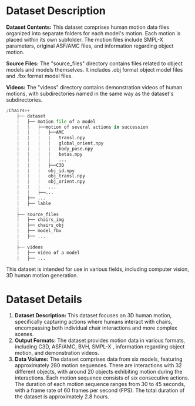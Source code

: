 # Dataset Description

**Dataset Contents:** This dataset comprises human motion data files organized into separate folders for each model's motion. Each motion is placed within its own subfolder. The motion files include SMPL-X parameters, original ASF/AMC files, and information regarding object motion.

**Source Files:** The "source_files" directory contains files related to object models and models themselves. It includes .obj format object model files and .fbx format model files.

**Videos:** The "videos" directory contains demonstration videos of human motions, with subdirectories named in the same way as the dataset's subdirectories.

```python
/Chairs++
    ├── dataset
    |   ├── motion file of a model
    |	|	├──motion of several actions in succession
   	|	|	|	├──AMC
    |	|	|	|	transl.npy
    |	|	|	|	global_orient.npy
    |	|	|	|	body_pose.npy
    |	|	|	|	betas.npy
    |	|	|	|	...
    |	|	|	├──C3D
    |	|	|	obj_id.npy
    |	|	|	obj_transl.npy
   	|	|	|	obj_orient.npy
    |	|	|	...
    |	|	├──...
    |   ├── ...
    |	├── lable
    |
    ├── source_files
    |   ├── chairs_img
    |   ├── chairs_obj
    |   ├── model_fbx
    |   ├── ...
    |
    ├── videos
    |   ├── video of a model
    |   ├── ...
```

This dataset is intended for use in various fields, including computer vision, 3D human motion generation. 



# Dataset Details

1. **Dataset Description:** This dataset focuses on 3D human motion, specifically capturing actions where humans interact with chairs, encompassing both individual chair interactions and more complex scenes.
2. **Output Formats:** The dataset provides motion data in various formats, including C3D, ASF/AMC, BVH, SMPL-X , information regarding object motion, and demonstration videos.
3. **Data Volume:** The dataset comprises data from six models, featuring approximately 280 motion sequences. There are interactions with 32 different objects, with around 20 objects exhibiting motion during the interactions. Each motion sequence consists of six consecutive actions. The duration of each motion sequence ranges from 30 to 45 seconds, with a frame rate of 60 frames per second (FPS). The total duration of the dataset is approximately 2.8 hours.